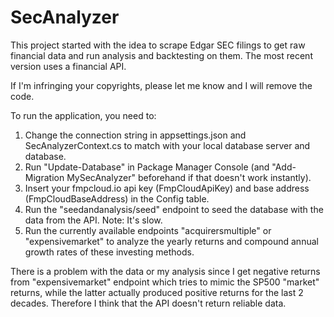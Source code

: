 # SecAnalyzer
 This project started with the idea to scrape Edgar SEC filings to get raw financial data and run analysis and backtesting on them.
 The most recent version uses a financial API.
 
 If I'm infringing your copyrights, please let me know and I will remove the code.
 
 To run the application, you need to:
 1. Change the connection string in appsettings.json and SecAnalyzerContext.cs to match with your local database server and database. 
 2. Run "Update-Database" in Package Manager Console (and "Add-Migration MySecAnalyzer" beforehand if that doesn't work instantly).
 3. Insert your fmpcloud.io api key (FmpCloudApiKey) and base address (FmpCloudBaseAddress) in the Config table. 
 4. Run the "seedandanalysis/seed" endpoint to seed the database with the data from the API. Note: It's slow.
 5. Run the currently available endpoints "acquirersmultiple" or "expensivemarket"  to analyze the yearly returns and compound annual growth rates of these investing methods.
 
 There is a problem with the data or my analysis since I get negative returns from "expensivemarket" endpoint which tries to mimic the SP500 "market" returns, while the latter actually produced positive returns for the last 2 decades. Therefore I think that the API doesn't return reliable data.
